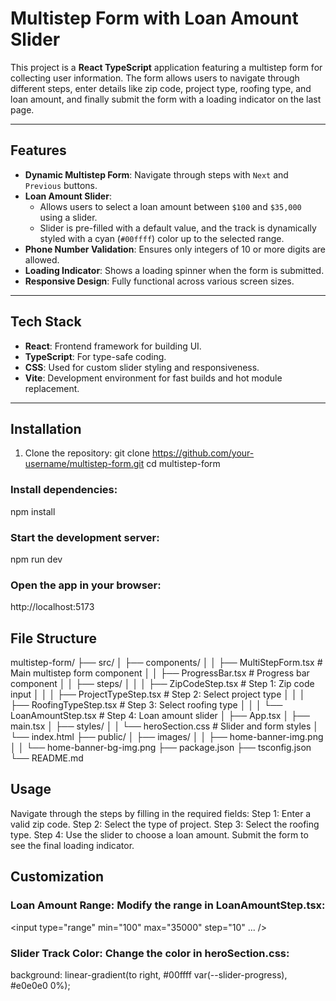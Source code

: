 # Multistep Form with Loan Amount Slider

This project is a **React TypeScript** application featuring a multistep form for collecting user information. The form allows users to navigate through different steps, enter details like zip code, project type, roofing type, and loan amount, and finally submit the form with a loading indicator on the last page.

---

## Features

- **Dynamic Multistep Form**: Navigate through steps with `Next` and `Previous` buttons.
- **Loan Amount Slider**: 
  - Allows users to select a loan amount between `$100` and `$35,000` using a slider.
  - Slider is pre-filled with a default value, and the track is dynamically styled with a cyan (`#00ffff`) color up to the selected range.
- **Phone Number Validation**: Ensures only integers of 10 or more digits are allowed.
- **Loading Indicator**: Shows a loading spinner when the form is submitted.
- **Responsive Design**: Fully functional across various screen sizes.

---

## Tech Stack

- **React**: Frontend framework for building UI.
- **TypeScript**: For type-safe coding.
- **CSS**: Used for custom slider styling and responsiveness.
- **Vite**: Development environment for fast builds and hot module replacement.

---

## Installation

1. Clone the repository:
   git clone https://github.com/your-username/multistep-form.git
   cd multistep-form

### Install dependencies:
npm install

### Start the development server:
npm run dev

### Open the app in your browser:
http://localhost:5173

## File Structure

multistep-form/
├── src/
│   ├── components/
│   │   ├── MultiStepForm.tsx  # Main multistep form component
│   │   ├── ProgressBar.tsx    # Progress bar component
│   │   ├── steps/
│   │   │   ├── ZipCodeStep.tsx         # Step 1: Zip code input
│   │   │   ├── ProjectTypeStep.tsx    # Step 2: Select project type
│   │   │   ├── RoofingTypeStep.tsx    # Step 3: Select roofing type
│   │   │   └── LoanAmountStep.tsx     # Step 4: Loan amount slider
│   ├── App.tsx
│   ├── main.tsx
│   ├── styles/
│   │   └── heroSection.css  # Slider and form styles
│   └── index.html
├── public/
│   ├── images/
│   │   ├── home-banner-img.png
│   │   └── home-banner-bg-img.png
├── package.json
├── tsconfig.json
└── README.md

## Usage
Navigate through the steps by filling in the required fields:
Step 1: Enter a valid zip code.
Step 2: Select the type of project.
Step 3: Select the roofing type.
Step 4: Use the slider to choose a loan amount.
Submit the form to see the final loading indicator.

## Customization
### Loan Amount Range: Modify the range in LoanAmountStep.tsx:
<input
  type="range"
  min="100"
  max="35000"
  step="10"
  ...
/>

### Slider Track Color: Change the color in heroSection.css:
background: linear-gradient(to right, #00ffff var(--slider-progress), #e0e0e0 0%);
